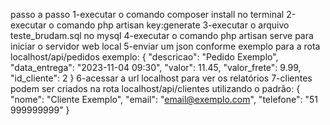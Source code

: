 passo a passo
1-executar o comando composer install no terminal
2-executar o comando php artisan key:generate
3-executar o arquivo teste_brudam.sql no mysql
4-executar o comando php artisan serve para iniciar o servidor web local
5-enviar um json conforme exemplo para a rota localhost/api/pedidos
exemplo:
{
    "descricao": "Pedido Exemplo",
    "data_entrega": "2023-11-04 09:30",
    "valor": 11.45,
    "valor_frete": 9.99,
    "id_cliente": 2
}
6-acessar a url localhost para ver os relatórios
7-clientes podem ser criados na rota localhost/api/clientes utilizando o padrão:
{
    "nome": "Cliente Exemplo",
    "email": "email@exemplo.com",
    "telefone": "51 999999999"
}
